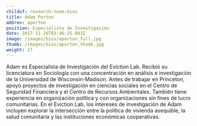 ```yaml
---
childof: research-team-bios
title: Adam Porton
abbrev: aporton
position: Especialista de Investigación
date: 2017-11-26T03:46:25.603Z
image: /images/bios/aporton_full.jpg
thumb: /images/bios/aporton_thumb.jpg
weight: 17
---
```

Adam es Especialista de Investigación del Eviction Lab. Recibió su licenciatura en Sociología con una concentración en análisis e investigación de la Universidad de Wisconsin-Madison. Antes de trabajar en Princeton, apoyó proyectos de investigación en ciencias sociales en el Centro de Seguridad Financiera y el Centro de Recursos Ambientales. También tiene experiencia en organización política y con organizaciones sin fines de lucro comunitarias. En el Eviction Lab, los intereses de investigación de Adam incluyen explorar la intersección entre la política de vivienda asequible, la salud comunitaria y las instituciones económicas cooperativas.